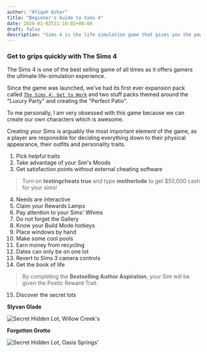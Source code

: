 ```yaml
---
author: "Afiqah Azhar"
title: "Beginner's Guide to Sims 4"
date: 2020-01-02T21:10:02+08:00
draft: false
description: "Sims 4 is the life simulation game that gives you the power to create and control people."
---
```


### Get to grips quickly with The Sims 4


The Sims 4 is one of the best selling game of all times as it offers gamers the ultimate life-simulation experience.

Since the game was launched, we've had its first ever expansion pack called [`The Sims 4: Get to Work`](https://www.ea.com/games/the-sims/the-sims-4/pc/store/mac-pc-download-addon-the-sims-4-get-to-work) and two stuff packs themed around the "Luxury Party" and creating the "Perfect Patio".

To me personally, I am very obsessed with this game because we can create our own characters which is awesome.

Creating your Sims is arguably the most important element of the game, as a player are responsible for deciding everything down to their physical appearance, their outfits and personality traits.


1. Pick helpful traits
2. Take advantage of your Sim's Moods
3. Get satisfaction points without external cheating software

> Turn on **testingcheats true** and type **motherlode** to get $50,000 cash for your sims!

4. Needs are interactive
5. Claim your Rewards Lamps
6. Pay attention to your Sims' Whims
7. Do not forget the Gallery
8. Know your Build Mode hotkeys
9. Place windows by hand
10. Make some cool pools
11. Earn money from recycling
12. Dates can only be on one lot
13. Revert to Sims 3 camera controls
14. Get the book of life

> By completing the **Bestselling Author Aspiration**, your Sim will be given the Poetic Reward Trait.

15. Discover the secret lots

**Slyvan Glade** 

![Secret Hidden Lot, Willow Creek's](/1.png)

**Forgotten Grotto** 

![Secret Hidden Lot, Oasis Springs'](/2.jpg)
